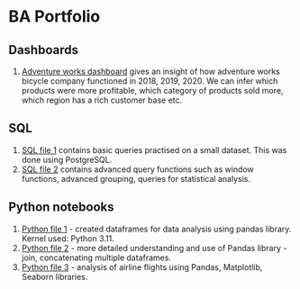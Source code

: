 # BA Portfolio

## Dashboards
1. [Adventure works dashboard](https://github.com/suriya1136/BA/blob/main/adventure_works_postgresql.pbix) gives an insight of how adventure works bicycle company functioned in 2018, 2019, 2020. We can infer which products were more profitable, which category of products sold more, which region has a rich customer base etc.

## SQL
1. [SQL file 1](https://github.com/suriya1136/BA/blob/main/Youtube%20practice.sql) contains basic queries practised on a small dataset. This was done using PostgreSQL.
2. [SQL file 2](https://github.com/suriya1136/BA/blob/main/Advanced%20queries.sql) contains advanced query functions such as window functions, advanced grouping, queries for statistical analysis.

## Python notebooks
1. [Python file 1](https://github.com/suriya1136/BA/blob/main/Python_df.ipynb) - created dataframes for data analysis using pandas library. Kernel used: Python 3.11.
2. [Python file 2](https://github.com/suriya1136/BA/blob/main/Pandas%20Dataframe%20YouTube.ipynb) - more detailed understanding and use of Pandas library - join, concatenating multiple dataframes.
3. [Python file 3](https://github.com/suriya1136/BA/blob/main/airline%20flight%20analysis.ipynb) - analysis of airline flights using Pandas, Matplotlib, Seaborn libraries.
